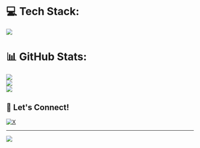 # 💻 Tech Stack:
<img src="https://skillicons.dev/icons?i=c,cpp,java,bash,py&perline=7" />
 
# 📊 GitHub Stats:
![](https://github-readme-stats.vercel.app/api?username=Miraj13123&theme=tokyonight&hide_border=false&include_all_commits=true&count_private=true)<br/>
![](https://nirzak-streak-stats.vercel.app/?user=Miraj13123&theme=tokyonight&hide_border=false)<br/>
![](https://github-readme-stats.vercel.app/api/top-langs/?username=Miraj13123&theme=tokyonight&hide_border=false&include_all_commits=true&count_private=true&layout=compact)

## 🤝 Let's Connect!
[![X](https://img.shields.io/badge/X-000000?style=plastic&logo=x&logoColor=white)](https://x.com/Mahmudul__Miraj)

---
[![](https://visitcount.itsvg.in/api?id=Miraj13123&icon=0&color=0)](https://visitcount.itsvg.in)

<!-- Proudly created with GPRM ( https://gprm.itsvg.in ) -->
